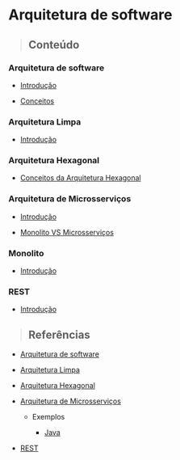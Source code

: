 # Arquitetura de software

> ## **Conteúdo**

### Arquitetura de software

* [Introdução](./introducao.md)

* [Conceitos](./conceitos.md)

### Arquitetura Limpa

* [Introdução](./clean-architecture/introducao.md)

### Arquitetura Hexagonal

* [Conceitos da Arquitetura Hexagonal](./hexagonal-architecture/conceitos.md)

### Arquitetura de Microsserviços

* [Introdução](./microservices-architecture/introducao.md)

* [Monolito VS Microsserviços](./microservices-architecture/monolito-vs-microsservico.md)

### Monolito

* [Introdução](./monolith/introducao.md)

### REST

* [Introdução](./rest/introducao.md)

### 

> ## **Referências**

* [Arquitetura de software](./references.md)

* [Arquitetura Limpa](./clean-architecture/references.md)

* [Arquitetura Hexagonal](./hexagonal-architecture/references.md)

* [Arquitetura de Microsserviços](./microservices-architecture/references.md)

  * Exemplos

    * [Java](./microservices-architecture/examples/java/references.md)

* [REST](./rest/references.md)